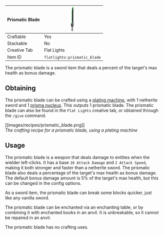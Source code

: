 | Prismatic Blade | <img src="images/gifs/prismatic_blade.gif" height="80" alt=""/> |
|-----------------|-----------------------------------------------------------------|
| Craftable       | Yes                                                             |
| Stackable       | No                                                              |
| Creative Tab    | Flat Lights                                                     |
| Item ID         | `flatlights:prismatic_blade`                                    |

The prismatic blade is a sword item that deals a percent of the target's max health as bonus damage.

## Obtaining
The prismatic blade can be crafted using a [plating machine](Plating-Machine), with 1 netherite sword and 1 [prisma nucleus](Prisma-Nucleus). This outputs 1 prismatic blade. The prismatic blade can also be found in the `Flat Lights` creative tab, or obtained through the `/give` command.

[[images/recipes/prismatic_blade.png]]  
*The crafting recipe for a prismatic blade, using a plating machine*

## Usage
The prismatic blade is a weapon that deals damage to entities when the wielder left-clicks. It has a base `10 Attack Damage` and `2 Attack Speed`, making it both stronger and faster than a netherite sword. The prismatic blade also deals a percentage of the target's max health as bonus damage. The default bonus damage amount is 5% of the target's max health, but this can be changed in the config options.

As a sword item, the prismatic blade can break some blocks quicker, just like any vanilla sword.

The prismatic blade can be enchanted via an enchanting table, or by combining it with enchanted books in an anvil. It is unbreakable, so it cannot be repaired in an anvil.

The prismatic blade has no crafting uses.